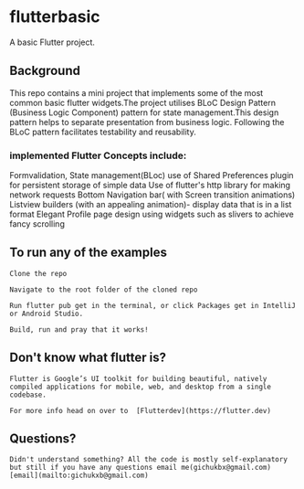 # flutterbasic

A basic Flutter project.

## Background

This repo contains a mini project that implements some of the most common basic flutter widgets.The project utilises  BLoC Design Pattern (Business Logic Component) pattern for state management.This design pattern helps to separate presentation from business logic. Following the BLoC pattern facilitates testability and reusability. 


### implemented Flutter Concepts include:

Formvalidation,
State management(BLoc)
use of Shared Preferences plugin for persistent storage of simple data 
Use of flutter's http library for making network requests
Bottom Navigation bar( with Screen transition animations)
Listview builders (with an appealing animation)- display data that is in a list format
Elegant Profile page design using widgets such as slivers to achieve fancy scrolling 


##  To run any of the examples

    Clone the repo
    
    Navigate to the root folder of the cloned repo
    
    Run flutter pub get in the terminal, or click Packages get in IntelliJ or Android Studio.

    Build, run and pray that it works!


## Don't know what flutter is?



    Flutter is Google’s UI toolkit for building beautiful, natively compiled applications for mobile, web, and desktop from a single codebase.

    For more info head on over to  [Flutterdev](https://flutter.dev)
    
    
## Questions? 

    Didn't understand something? All the code is mostly self-explanatory but still if you have any questions email me(gichukbx@gmail.com) [email](mailto:gichukxb@gmail.com)
